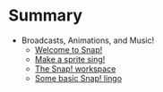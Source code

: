 # Summary

* Broadcasts, Animations, and Music!
   * [Welcome to Snap!](welcome_to_snap.md)
   * [Make a sprite sing!](make_a_sprite_sing.md)
   * [The Snap! workspace](the_snap_workspace.md)
   * [Some basic Snap! lingo](some_basic_snap_lingo.md)

